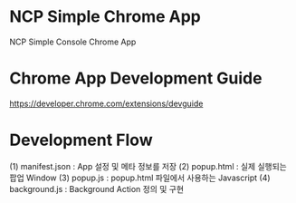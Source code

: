 # NCP Simple Chrome App
NCP Simple Console Chrome App

# Chrome App Development Guide
https://developer.chrome.com/extensions/devguide

# Development Flow
(1) manifest.json : App 설정 및 메타 정보를 저장
(2) popup.html : 실제 실행되는 팝업 Window
(3) popup.js : popup.html 파일에서 사용하는 Javascript
(4) background.js : Background Action 정의 및 구현
